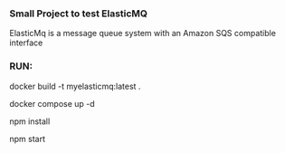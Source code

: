 ### Small Project to test ElasticMQ

ElasticMq is a message queue system with an Amazon SQS compatible interface

### RUN:
docker build -t myelasticmq:latest .

docker compose up -d

npm install

npm start
